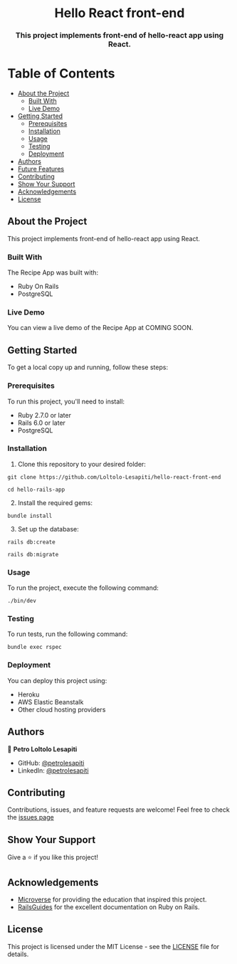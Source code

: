 <div align="center">
  
  
  <h1>Hello React front-end</h1>
  <h3>This project implements front-end of hello-react app using React.  </h3>
</div>

# Table of Contents

- [About the Project](#about-the-project)
  - [Built With](#built-with)
  - [Live Demo](#live-demo)
- [Getting Started](#getting-started)
  - [Prerequisites](#prerequisites)
  - [Installation](#installation)
  - [Usage](#usage)
  - [Testing](#testing)
  - [Deployment](#deployment)
- [Authors](#authors)
- [Future Features](#future-features)
- [Contributing](#contributing)
- [Show Your Support](#show-your-support)
- [Acknowledgements](#acknowledgements)
- [License](#license)

## About the Project

This project implements front-end of hello-react app using React.

### Built With

The Recipe App was built with:

- Ruby On Rails
- PostgreSQL

### Live Demo

You can view a live demo of the Recipe App at COMING SOON.

## Getting Started

To get a local copy up and running, follow these steps:

### Prerequisites

To run this project, you'll need to install:

- Ruby 2.7.0 or later
- Rails 6.0 or later
- PostgreSQL

### Installation

1. Clone this repository to your desired folder:

`git clone https://github.com/Loltolo-Lesapiti/hello-react-front-end`

`cd hello-rails-app`

2. Install the required gems:

`bundle install`

3. Set up the database:

`rails db:create`

`rails db:migrate`

### Usage

To run the project, execute the following command:

`./bin/dev`

### Testing

To run tests, run the following command:

`bundle exec rspec`

### Deployment

You can deploy this project using:

- Heroku
- AWS Elastic Beanstalk
- Other cloud hosting providers

## Authors

👤 **Petro Loltolo Lesapiti**

- GitHub: [@petrolesapiti](https://github.com/Loltolo-Lesapiti)
- LinkedIn: [@petrolesapiti](https://www.linkedin.com/in/petrolesapitiloltolo/)

## Contributing

Contributions, issues, and feature requests are welcome! Feel free to check the [issues page]()

## Show Your Support

Give a ⭐️ if you like this project!

## Acknowledgements

- [Microverse](https://www.microverse.org/) for providing the education that inspired this project.
- [RailsGuides](https://guides.rubyonrails.org/) for the excellent documentation on Ruby on Rails.

## License

This project is licensed under the MIT License - see the [LICENSE](./LICENSE) file for details.
